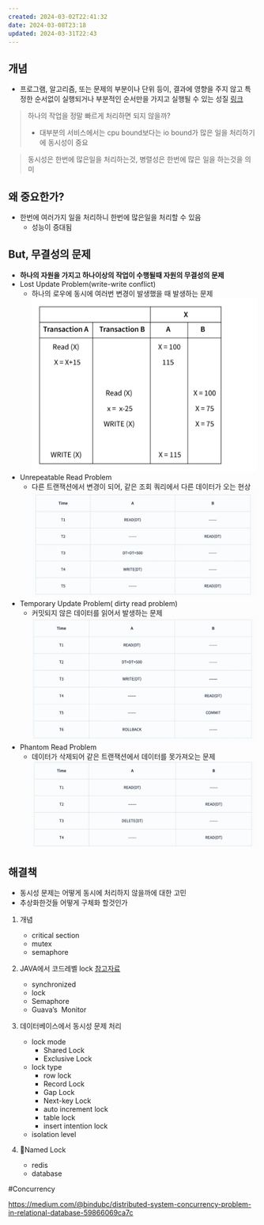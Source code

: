 ```yaml
---
created: 2024-03-02T22:41:32
date: 2024-03-08T23:18
updated: 2024-03-31T22:43
---
```

## 개념
- 프로그램, 알고리즘, 또는 문제의 부분이나 단위 등이, 결과에 영향을 주지 않고 특정한 순서없이 실행되거나 부분적인 순서만을 가지고 실행될 수 있는 성질 [링크](https://en.wikipedia.org/wiki/Concurrency_(computer_science))

 >하나의 작업을 정말 빠르게 처리하면 되지 않을까?
 >	- 대부분의 서비스에서는 cpu bound보다는 io bound가 많은 일을 처리하기에 동시성이 중요

> 동시성은 한번에 많은일을 처리하는것,
> 병렬성은 한번에 많은 일을 하는것을 의미

## 왜 중요한가?
- 한번에 여러가지 일을 처리하니 한번에 많은일을 처리할 수 있음
	- 성능이 증대됨

## But, 무결성의 문제
- **하나의 자원을 가지고 하나이상의 작업이 수행될때 자원의 무결성의 문제**
- Lost Update Problem(write-write conflict)
	- 하나의 로우에 동시에 여러번 변경이 발생했을 때 발생하는 문제
![center|400](real-resource-image/Pasted%20image%2020231218230909.png)
- Unrepeatable Read Problem
	- 다른 트랜잭션에서 변경이 되어, 같은 조회 쿼리에서 다른 데이터가 오는 현상
![center|400](real-resource-image/Pasted%20image%2020231218231144.png)
- Temporary Update Problem( dirty read problem)
	- 커밋되지 않은 데이터를 읽어서 발생하는 문제
![center|400](real-resource-image/Pasted%20image%2020231218231800.png)
- Phantom Read Problem
	- 데이터가 삭제되어 같은 트랜잭션에서 데이터를 못가져오는 문제
![center|400](real-resource-image/Pasted%20image%2020231218231610.png)


## 해결책
- 동시성 문제는 어떻게 동시에 처리하지 않을까에 대한 고민
- 추상화한것들 어떻게 구체화 할것인가
1. 개념
	- critical section
	- mutex
	- semaphore

2. JAVA에서 코드레벨  lock [참고자료](https://www.baeldung.com/java-mutex)
	- synchronized
	- lock
	- Semaphore
	- Guava’s  Monitor

3. 데이터베이스에서 동시성 문제 처리
	- lock mode
		- Shared Lock
		- Exclusive Lock
	- lock type
		- row lock
		- Record Lock
		- Gap Lock
		- Next-key Lock
		- auto increment lock
		- table lock
		- insert intention lock
	- isolation level

4. Named Lock
	- redis
	- database



#Concurrency 

https://medium.com/@bindubc/distributed-system-concurrency-problem-in-relational-database-59866069ca7c